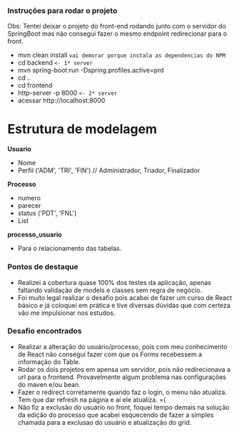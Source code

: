 ### Instruções para rodar o projeto

Obs: Tentei deixar o projeto do front-end rodando junto com o servidor do SpringBoot mas não 
consegui fazer o mesmo endpoint redirecionar para o front.

- mvn clean install `vai demorar porque instala as dependencias do NPM`
- cd backend `<- 1* server`
- mvn spring-boot:run -Dspring.profiles.active=prd
- cd ..
- cd frontend
- http-server -p 8000 `<- 2* server`
- acessar http://localhost:8000

# Estrutura de modelagem
**Usuario**
- Nome
- Perfil ('ADM', 'TRI', 'FIN') // Administrador, Triador, Finalizador

**Processo**
- numero
- parecer
- status ('PDT', 'FNL')
- List<Usuarios>

**processo_usuario**
- Para o relacionamento das tabelas.

### Pontos de destaque
- Realizei a cobertura quase 100% dos testes da aplicação, apenas faltando validação de models e classes
sem regra de negócio.
- Foi muito legal realizar o desafio pois acabei de fazer um curso de React básico e já coloquei em prática e tive diversas dúvidas que com certeza vão me impulsionar nos estudos.

### Desafio encontrados

- Realizar a alteração do usuário/processo, pois com meu conhecimento de React não consegui 
fazer com que os Forms recebessem a informação do Table.
- Rodar os dois projetos em apensa um servidor, pois não redirecionava a url para o frontend. 
Provavelmente algum problema nas configurações do maven e/ou bean.
- Fazer o redirect corretamente quando faz o login, o menu não atualiza. Tem que dar refresh na página
e aí ele atualiza. =(
- Não fiz a exclusão do usuário no front, foquei tempo demais na solução da edição do 
processo que acabei esquecendo de fazer a simples chamada para a exclusao do usuário e atualização do grid.
